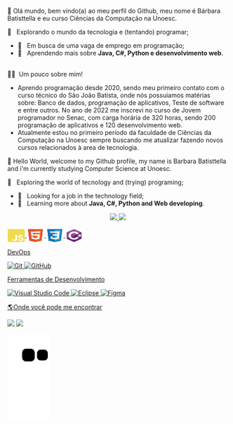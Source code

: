 👩 Olá mundo, bem vindo(a) ao meu perfil do Github, meu nome é Bárbara Batisttella e eu curso Ciências da Computação na Unoesc.

🤔 &nbsp; Explorando o mundo da tecnologia e (tentando) programar;
- 💼 &nbsp; Em busca de uma vaga de emprego em programação;
- 🌱 &nbsp; Aprendendo mais sobre **Java, C#, Python e desenvolvimento web**.
<br>
  👩‍💻&nbsp; Um pouco sobre mim!

-  Aprendo programação desde 2020, sendo meu primeiro contato com o curso técnico do São João Batista, onde nós possuiamos matérias sobre: Banco de dados, programação de aplicativos, Teste de software e entre outros. No ano de 2022 me inscrevi no curso de Jovem programador no Senac, com carga horária de 320 horas, sendo 200 programação de aplicativos e 120 desenvolvimento web.
-  Atualmente estou no primeiro período da faculdade de Ciências da Computação na Unoesc sempre buscando me atualizar fazendo novos cursos relacionados à area de tecnologia.


👩 Hello World, welcome to my Github profile, my name is Barbara Batisttella and i'm currently studying Computer Science at Unoesc.

🤔   &nbsp; Exploring the world of tecnology and (trying) programing;
- 💼 &nbsp; Looking for a job in the technology field;
- 🌱 &nbsp; Learning more about **Java, C#, Python and Web developing**.

<div align="center">
  <a href="https://github.com/BarbaraBatisttella">
  <img height="170em" src="https://github-readme-stats.vercel.app/api?username=BarbaraBatisttella&show_icons=true&theme=synthwave&include_all_commits=true&count_private=true"/>
  <img height="140em" src="https://github-readme-stats.vercel.app/api/top-langs/?username=BarbaraBatisttella&layout=compact&langs_count=7&theme=synthwave"/>
</div>

  <div style="display: inline_block"><br>
  <img align="center" alt="Rafa-Js" height="30" width="40" src="https://raw.githubusercontent.com/devicons/devicon/master/icons/javascript/javascript-plain.svg">
  <img align="center" alt="Rafa-HTML" height="30" width="40" src="https://raw.githubusercontent.com/devicons/devicon/master/icons/html5/html5-original.svg">
  <img align="center" alt="Rafa-CSS" height="30" width="40" src="https://raw.githubusercontent.com/devicons/devicon/master/icons/css3/css3-original.svg">
  <img align="center" alt="Rafa-Csharp" height="30" width="40" src="https://raw.githubusercontent.com/devicons/devicon/master/icons/csharp/csharp-original.svg">
 
</div>
  
  <div>
    <p></p>  
  DevOps
    <p></p>
    
  ![Git](https://img.shields.io/badge/-Git-333333?style=flat&logo=git)
  ![GitHub](https://img.shields.io/badge/-GitHub-333333?style=flat&logo=github)
  

Ferramentas de Desenvolvimento

  ![Visual Studio Code](https://img.shields.io/badge/-Visual%20Studio%20Code-333333?style=flat&logo=visual-studio-code&logoColor=007ACC)
  ![Eclipse](https://img.shields.io/badge/-Eclipse-333333?style=flat&logo=eclipse-ide&logoColor=2C2255)
  ![Figma](https://img.shields.io/badge/-Figma-333333?style=flat&logo=figma&logoColor=007ACC)
  
  </div>
  
  
 <div>
   🌎Onde você pode me encontrar
   <br>
   <p></p>
  <a href = "mailto:batisttellab@gmail.com"><img src="https://img.shields.io/badge/-Gmail-%23333?style=for-the-badge&logo=gmail&logoColor=white" target="_blank"></a>
  <a href="https://instagram.com/barbara_m00n" target="_blank"><img src="https://img.shields.io/badge/-Instagram-%23E4405F?style=for-the-badge&logo=instagram&logoColor=white" target="_blank"></a>
   
 ![Snake animation](https://github.com/rafaballerini/rafaballerini/blob/output/github-contribution-grid-snake.svg)
 
 </div>
  
  
